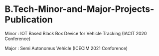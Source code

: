 # B.Tech-Minor-and-Major-Projects-Publication
Minor : IOT Based Black Box Device for Vehicle Tracking (IACIT 2020 Conference)


Major : Semi Autonomus Vehicle (ICECIM 2021 Conforence)
